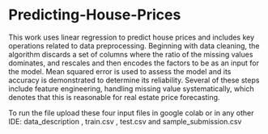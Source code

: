 # Predicting-House-Prices

This work uses linear regression to predict house prices and includes key operations related to data preprocessing. Beginning with data cleaning, the algorithm discards a set of columns where the ratio of the missing values dominates, and rescales and then encodes the factors to be as an input for the model. Mean squared error is used to assess the model and its accuracy is demonstrated to determine its reliability. Several of these steps include feature engineering, handling missing value systematically, which denotes that this is reasonable for real estate price forecasting. 

To run the file upload these four input files in google colab or in any other IDE: data_description , train.csv , test.csv and sample_submission.csv

